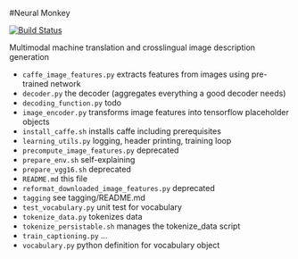 #Neural Monkey

[![Build Status](https://travis-ci.org/ufal/neuralmonkey.svg?branch=master)](https://travis-ci.org/ufal/neuralmonkey)

Multimodal machine translation and crosslingual image description generation

- `caffe_image_features.py` extracts features from images using pre-trained network
- `decoder.py` the decoder (aggregates everything a good decoder needs)
- `decoding_function.py` todo
- `image_encoder.py` transforms image features into tensorflow placeholder objects
- `install_caffe.sh` installs caffe including prerequisites
- `learning_utils.py` logging, header printing, training loop
- `precompute_image_features.py` deprecated
- `prepare_env.sh` self-explaining
- `prepare_vgg16.sh` deprecated
- `README.md` this file
- `reformat_downloaded_image_features.py` deprecated
- `tagging` see tagging/README.md
- `test_vocabulary.py` unit test for vocabulary
- `tokenize_data.py` tokenizes data
- `tokenize_persistable.sh` manages the tokenize_data script
- `train_captioning.py`	...
- `vocabulary.py` python definition for vocabulary object

